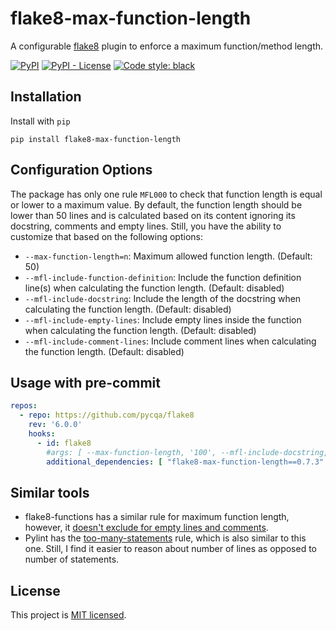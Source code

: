 # flake8-max-function-length

A configurable [flake8](https://github.com/pycqa/flake8) plugin to enforce a maximum function/method length.

[![PyPI](https://img.shields.io/pypi/v/flake8-max-function-length)](https://pypi.org/project/flake8-max-function-length/)
[![PyPI - License](https://img.shields.io/pypi/l/flake8-max-function-length)](https://github.com/ghazi-git/flake8-max-function-length/blob/main/LICENSE)
[![Code style: black](https://img.shields.io/badge/code%20style-black-000000.svg)](https://github.com/psf/black)

## Installation

Install with `pip`

```shell
pip install flake8-max-function-length
```

## Configuration Options

The package has only one rule `MFL000` to check that function length is equal or lower to a maximum value.
By default, the function length should be lower than 50 lines and is calculated based on its content ignoring
its docstring, comments and empty lines. Still, you have the ability to customize that based on the following
options:

- `--max-function-length=n`: Maximum allowed function length. (Default: 50)
- `--mfl-include-function-definition`: Include the function definition line(s) when calculating the function length.
(Default: disabled)
- `--mfl-include-docstring`: Include the length of the docstring when calculating the function length.
(Default: disabled)
- `--mfl-include-empty-lines`: Include empty lines inside the function when calculating the function length.
(Default: disabled)
- `--mfl-include-comment-lines`: Include comment lines when calculating the function length. (Default: disabled)

## Usage with pre-commit

```yaml
repos:
  - repo: https://github.com/pycqa/flake8
    rev: '6.0.0'
    hooks:
      - id: flake8
        #args: [ --max-function-length, '100', --mfl-include-docstring, --mfl-include-comment-lines ]
        additional_dependencies: [ "flake8-max-function-length==0.7.3" ]
```

## Similar tools

- flake8-functions has a similar rule for maximum function length, however, it [doesn't exclude for empty lines
and comments](https://github.com/best-doctor/flake8-functions/issues/9).
- Pylint has the [too-many-statements](https://pylint.readthedocs.io/en/latest/user_guide/checkers/features.html#design-checker-messages)
rule, which is also similar to this one. Still, I find it easier to reason about number of lines as opposed to
number of statements.

## License

This project is [MIT licensed](LICENSE).
